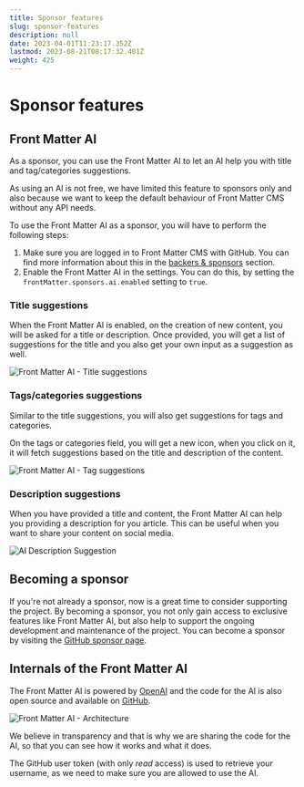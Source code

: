 ```yaml
---
title: Sponsor features
slug: sponsor-features
description: null
date: 2023-04-01T11:23:17.352Z
lastmod: 2023-08-21T08:17:32.401Z
weight: 425
---
```


# Sponsor features

## Front Matter AI

As a sponsor, you can use the Front Matter AI to let an AI help you with
title and tag/categories suggestions.

As using an AI is not free, we have limited this feature to sponsors only and
also because we want to keep the default behaviour of Front Matter CMS without
any API needs.

To use the Front Matter AI as a sponsor, you will have to perform the following
steps:

1. Make sure you are logged in to Front Matter CMS with GitHub. You can find more
information about this in the [backers & sponsors][01]
section.
2. Enable the Front Matter AI in the settings. You can do this, by setting
the `frontMatter.sponsors.ai.enabled` setting to `true`.

### Title suggestions

When the Front Matter AI is enabled, on the creation of new content, you will be asked for
a title or description. Once provided, you will get a list of suggestions for the title and
you also get your own input as a suggestion as well.

![Front Matter AI - Title suggestions](/releases/v8.4.0/front-matter-ai-suggestions.png)

### Tags/categories suggestions

Similar to the title suggestions, you will also get suggestions for tags and categories.

On the tags or categories field, you will get a new icon, when you click on it, it will fetch
suggestions based on the title and description of the content.

![Front Matter AI - Tag suggestions](/releases/v8.4.0/front-matter-ai-tags.png)

### Description suggestions

When you have provided a title and content, the Front Matter AI can help you providing a description
for you article. This can be useful when you want to share your content on social media.

![AI Description Suggestion](/releases/v9.0.0/description-ai-suggestion.png)

## Becoming a sponsor

If you're not already a sponsor, now is a great time to consider supporting the project.
By becoming a sponsor, you not only gain access to exclusive features like Front Matter AI,
but also help to support the ongoing development and maintenance of the project.
You can become a sponsor by visiting the
[GitHub sponsor page][02].

## Internals of the Front Matter AI

The Front Matter AI is powered by [OpenAI](https://openai.com/) and the code for the AI is also
open source and available on [GitHub][03].

![Front Matter AI - Architecture](/releases/v8.4.0/front-matter-ai-architecture.png)

We believe in transparency and that is why we are sharing the code for the AI, so that you can see
how it works and what it does.

The GitHub user token (with only _read_ access) is used to retrieve your username,
as we need to make sure you are allowed to use the AI.

[01]: /docs/getting-started#backers-&-sponsors
[02]: https://github.com/sponsors/estruyf
[03]: https://github.com/FrontMatter/web-documentation-nextjs/blob/main/pages/api/ai
